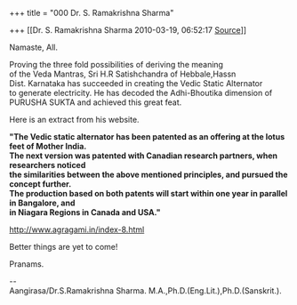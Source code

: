+++
title = "000 Dr. S. Ramakrishna Sharma"

+++
[[Dr. S. Ramakrishna Sharma	2010-03-19, 06:52:17 [Source](https://groups.google.com/g/bvparishat/c/WOtdsJGCQGk)]]



Namaste, All.  
  
Proving the three fold possibilities of deriving the meaning  
of the Veda Mantras, Sri H.R Satishchandra of Hebbale,Hassn  
Dist. Karnataka has succeeded in creating the Vedic Static Alternator  
to generate electricity. He has decoded the Adhi-Bhoutika dimension of  
PURUSHA SUKTA and achieved this great feat.  
  
Here is an extract from his website.  
  
**"The Vedic static alternator has been patented as an offering at the lotus feet of Mother India.  
The next version was patented with Canadian research partners, when researchers noticed  
the similarities between the above mentioned principles, and pursued the concept further.  
The production based on both patents will start within one year in parallel in Bangalore, and  
in Niagara Regions in Canada and USA."**  
  
  
<http://www.agragami.in/index-8.html>  
  
Better things are yet to come!  
  
Pranams.  
  
--  
Aangirasa/Dr.S.Ramakrishna Sharma. M.A.,Ph.D.(Eng.Lit.),Ph.D.(Sanskrit.).  

